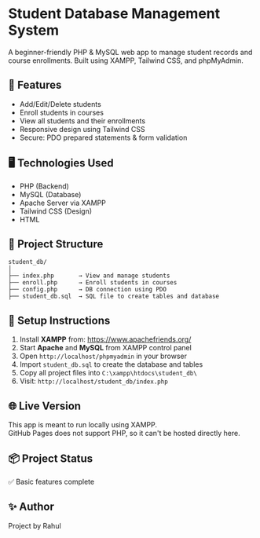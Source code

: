 # Student Database Management System

A beginner-friendly PHP & MySQL web app to manage student records and course enrollments. Built using XAMPP, Tailwind CSS, and phpMyAdmin.

## 🔧 Features
- Add/Edit/Delete students
- Enroll students in courses
- View all students and their enrollments
- Responsive design using Tailwind CSS
- Secure: PDO prepared statements & form validation

## 🖥️ Technologies Used
- PHP (Backend)
- MySQL (Database)
- Apache Server via XAMPP
- Tailwind CSS (Design)
- HTML

## 📂 Project Structure
```
student_db/
│
├── index.php       → View and manage students
├── enroll.php      → Enroll students in courses
├── config.php      → DB connection using PDO
├── student_db.sql  → SQL file to create tables and database
```

## 🚀 Setup Instructions

1. Install **XAMPP** from: https://www.apachefriends.org/
2. Start **Apache** and **MySQL** from XAMPP control panel
3. Open `http://localhost/phpmyadmin` in your browser
4. Import `student_db.sql` to create the database and tables
5. Copy all project files into `C:\xampp\htdocs\student_db\`
6. Visit: `http://localhost/student_db/index.php`

## 🌐 Live Version
This app is meant to run locally using XAMPP.  
GitHub Pages does not support PHP, so it can't be hosted directly here.

## 📦 Project Status
✅ Basic features complete  

## ✨ Author
Project by Rahul  

